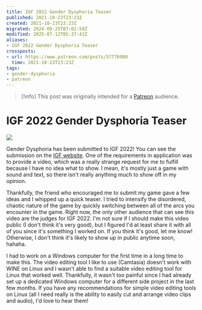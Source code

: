 ```yaml
---
title: IGF 2022 Gender Dysphoria Teaser
published: 2021-10-23T23:23Z
created: 2021-10-23T23:23Z
migrated: 2024-09-25T07:02:59Z
modified: 2025-07-12T05:37:43Z
aliases:
- IGF 2022 Gender Dysphoria Teaser
crossposts:
- url: https://www.patreon.com/posts/57776980
  time: 2021-10-23T23:23Z
tags:
- gender-dysphoria
- patreon
---
```


> [!info]
> This post was originally intended for a [Patreon](../tags/patreon.md) audience.

# IGF 2022 Gender Dysphoria Teaser

![](https://vimeo.com/629629394)

Gender Dysphoria has been submitted to IGF 2022! You can see the submission on the [IGF website](https://igf.com/gender-dysphoria). One of the requirements in application was to provide a video, which was a really strange request for me to fulfill because I have no idea what to show. I mean, it's mostly just a game with sound and text, so there isn't really anything much to show off in my opinion.

Thankfully, the friend who encouraged me to submit my game gave a few ideas and I whipped up a quick teaser. I tried to intensify the disordered, chaotic nature of the game by quickly switching between all of the arcs you encounter in the game. Right now, the only other audience that can see this video are the judges for IGF 2022. I'm not sure if I should make this video public (I don't think it's very good), but I figured I'd at least share it with all of you since it's something I worked on. If you think it's good, let me know! Otherwise, I don't think it's likely to show up in public anytime soon, hahaha.

I had to work on a Windows computer for the first time in a long time to make this. The video editing tool I like to use (Camtasia) doesn't work with WINE on Linux and I wasn't able to find a suitable video editing tool for Linux that worked well. Thankfully, it wasn't too painful since I had already set up a dedicated Windows computer for a different side project in the last few months. If you have any recommendations for simple video editing tools on Linux (all I need really is the ability to easily cut and arrange video clips and audio), I'd love to hear them!
